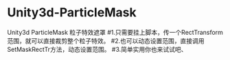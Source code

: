 # Unity3d-ParticleMask
Unity3d ParticleMask 粒子特效遮罩
#1.只需要挂上脚本，传一个RectTransform范围，就可以直接裁剪整个粒子特效。
#2.也可以动态设置范围，直接调用SetMaskRectTr方法，动态设置范围。
#3.简单实用你也来试试吧、
